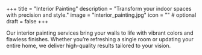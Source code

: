 +++
title = "Interior Painting"
description = "Transform your indoor spaces with precision and style."
image = "interior_painting.jpg"
icon = "" # optional
draft = false
+++

Our interior painting services bring your walls to life with vibrant colors and flawless finishes. Whether you’re refreshing a single room or updating your entire home, we deliver high-quality results tailored to your vision.
